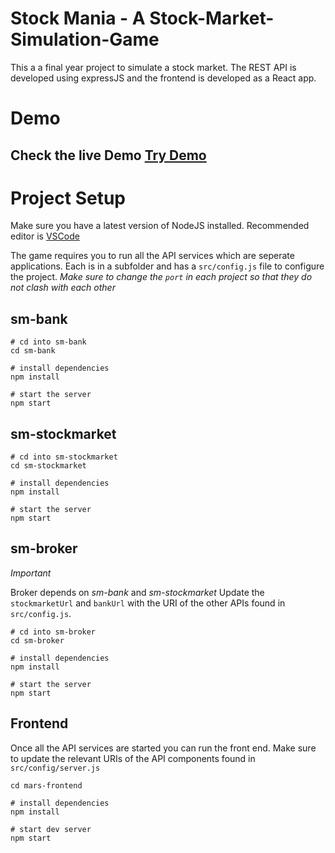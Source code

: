 # Stock Mania - A Stock-Market-Simulation-Game

This a a final year project to simulate a stock market. The REST API is developed using expressJS and the frontend is developed as a React app.

# Demo
## Check the live Demo [Try Demo](https://sm-app.herokuapp.com/)

# Project Setup
Make sure you have a latest version of NodeJS installed. Recommended editor is [VSCode](https://code.visualstudio.com/)

The game requires you to run all the API services which are seperate applications.
Each is in a subfolder and has a `src/config.js` file to configure the project. *Make sure to change the `port` in each project so that they do not clash with each other*

## sm-bank

```
# cd into sm-bank
cd sm-bank

# install dependencies
npm install

# start the server
npm start
```

## sm-stockmarket

```
# cd into sm-stockmarket
cd sm-stockmarket

# install dependencies
npm install

# start the server
npm start
```

## sm-broker

*Important*

Broker depends on _sm-bank_ and _sm-stockmarket_
Update the `stockmarketUrl` and `bankUrl` with the URI of the other APIs found in `src/config.js`.


```
# cd into sm-broker
cd sm-broker

# install dependencies
npm install

# start the server
npm start
```

## Frontend
Once all the API services are started you can run the front end.
Make sure to update the relevant URIs of the API components found in `src/config/server.js`
```
cd mars-frontend

# install dependencies
npm install

# start dev server
npm start
```
